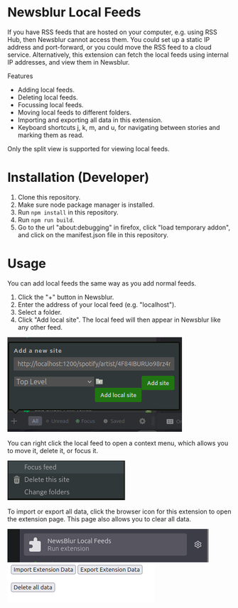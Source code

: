 # Newsblur Local Feeds

If you have RSS feeds that are hosted on your computer, e.g. using RSS Hub, then Newsblur cannot access them. You could set up a static IP address and port-forward, or you could move the RSS feed to a cloud service. Alternatively, this extension can fetch the local feeds using internal IP addresses, and view them in Newsblur.

Features
- Adding local feeds.
- Deleting local feeds.
- Focussing local feeds.
- Moving local feeds to different folders.
- Importing and exporting all data in this extension.
- Keyboard shortcuts j, k, m, and u, for navigating between stories and marking them as read.

Only the split view is supported for viewing local feeds.

#  Installation (Developer)

1. Clone this repository.
2. Make sure node package manager is installed.
3. Run `npm install` in this repository.
4. Run `npm run build`.
5. Go to the url "about:debugging" in firefox, click "load temporary addon", and click on the manifest.json file in this repository.

# Usage

You can add local feeds the same way as you add normal feeds.
1. Click the "+" button in Newsblur.
2. Enter the address of your local feed (e.g. "localhost").
3. Select a folder.
4. Click "Add local site". The local feed will then appear in Newsblur like any other feed.

![Adding a local feed.](readme_images/add_feed.png)

You can right click the local feed to open a context menu, which allows you to move it, delete it, or focus it.

![Local feed context menu.](readme_images/context_menu.png)

To import or export all data, click the browser icon for this extension to open the extension page. This page also allows you to clear all data.

![Extension icon.](readme_images/extension_icon.png)
![Extension page.](readme_images/extension_page.png)